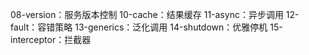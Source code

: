   08-version：服务版本控制
  10-cache：结果缓存
  11-async：异步调用
  12-fault：容错策略
  13-generics：泛化调用
  14-shutdown：优雅停机
  15-interceptor：拦截器
  
  
  
